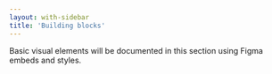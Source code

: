 ```yaml
---
layout: with-sidebar
title: 'Building blocks'
---
```


Basic visual elements will be documented in this section using Figma embeds and styles.
